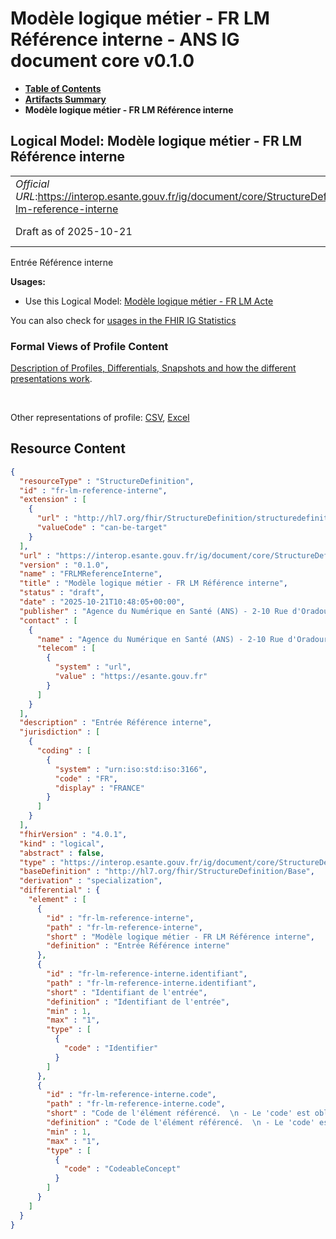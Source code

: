 # Modèle logique métier - FR LM Référence interne - ANS IG document core v0.1.0

* [**Table of Contents**](toc.md)
* [**Artifacts Summary**](artifacts.md)
* **Modèle logique métier - FR LM Référence interne**

## Logical Model: Modèle logique métier - FR LM Référence interne 

| | |
| :--- | :--- |
| *Official URL*:https://interop.esante.gouv.fr/ig/document/core/StructureDefinition/fr-lm-reference-interne | *Version*:0.1.0 |
| Draft as of 2025-10-21 | *Computable Name*:FRLMReferenceInterne |

 
Entrée Référence interne 

**Usages:**

* Use this Logical Model: [Modèle logique métier - FR LM Acte](StructureDefinition-fr-lm-acte.md)

You can also check for [usages in the FHIR IG Statistics](https://packages2.fhir.org/xig/ans.document.fr.core|current/StructureDefinition/fr-lm-reference-interne)

### Formal Views of Profile Content

 [Description of Profiles, Differentials, Snapshots and how the different presentations work](http://build.fhir.org/ig/FHIR/ig-guidance/readingIgs.html#structure-definitions). 

 

Other representations of profile: [CSV](StructureDefinition-fr-lm-reference-interne.csv), [Excel](StructureDefinition-fr-lm-reference-interne.xlsx) 



## Resource Content

```json
{
  "resourceType" : "StructureDefinition",
  "id" : "fr-lm-reference-interne",
  "extension" : [
    {
      "url" : "http://hl7.org/fhir/StructureDefinition/structuredefinition-type-characteristics",
      "valueCode" : "can-be-target"
    }
  ],
  "url" : "https://interop.esante.gouv.fr/ig/document/core/StructureDefinition/fr-lm-reference-interne",
  "version" : "0.1.0",
  "name" : "FRLMReferenceInterne",
  "title" : "Modèle logique métier - FR LM Référence interne",
  "status" : "draft",
  "date" : "2025-10-21T10:48:05+00:00",
  "publisher" : "Agence du Numérique en Santé (ANS) - 2-10 Rue d'Oradour-sur-Glane, 75015 Paris",
  "contact" : [
    {
      "name" : "Agence du Numérique en Santé (ANS) - 2-10 Rue d'Oradour-sur-Glane, 75015 Paris",
      "telecom" : [
        {
          "system" : "url",
          "value" : "https://esante.gouv.fr"
        }
      ]
    }
  ],
  "description" : "Entrée Référence interne",
  "jurisdiction" : [
    {
      "coding" : [
        {
          "system" : "urn:iso:std:iso:3166",
          "code" : "FR",
          "display" : "FRANCE"
        }
      ]
    }
  ],
  "fhirVersion" : "4.0.1",
  "kind" : "logical",
  "abstract" : false,
  "type" : "https://interop.esante.gouv.fr/ig/document/core/StructureDefinition/fr-lm-reference-interne",
  "baseDefinition" : "http://hl7.org/fhir/StructureDefinition/Base",
  "derivation" : "specialization",
  "differential" : {
    "element" : [
      {
        "id" : "fr-lm-reference-interne",
        "path" : "fr-lm-reference-interne",
        "short" : "Modèle logique métier - FR LM Référence interne",
        "definition" : "Entrée Référence interne"
      },
      {
        "id" : "fr-lm-reference-interne.identifiant",
        "path" : "fr-lm-reference-interne.identifiant",
        "short" : "Identifiant de l'entrée",
        "definition" : "Identifiant de l'entrée",
        "min" : 1,
        "max" : "1",
        "type" : [
          {
            "code" : "Identifier"
          }
        ]
      },
      {
        "id" : "fr-lm-reference-interne.code",
        "path" : "fr-lm-reference-interne.code",
        "short" : "Code de l'élément référencé.  \n - Le 'code' est obligatoire et doit être identique au code de l'élément référencé.  \n - Si l'élément référencé n'a pas codé, alors le 'code' doit être nullFlavor='NA'.",
        "definition" : "Code de l'élément référencé.  \n - Le 'code' est obligatoire et doit être identique au code de l'élément référencé.  \n - Si l'élément référencé n'a pas codé, alors le 'code' doit être nullFlavor='NA'.",
        "min" : 1,
        "max" : "1",
        "type" : [
          {
            "code" : "CodeableConcept"
          }
        ]
      }
    ]
  }
}

```
